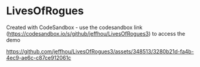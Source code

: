 # LivesOfRogues
Created with CodeSandbox - use the codesandbox link (https://codesandbox.io/s/github/jeffhou/LivesOfRogues3) to access the demo

https://github.com/jeffhou/LivesOfRogues3/assets/348513/3280b21d-fa4b-4ec9-ae6c-c87ce912061c

